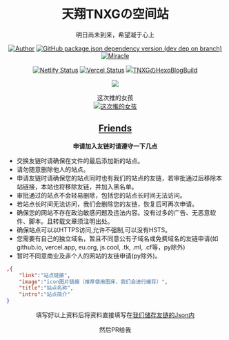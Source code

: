 <div align="center">

# 天翔TNXGの空间站

明日尚未到来，希望凝于心上

[![Author](https://img.shields.io/badge/Author-tianxiang-orange)](https://github.com/TNXG)
[![GitHub package.json dependency version (dev dep on branch)](https://img.shields.io/github/package-json/dependency-version/TNXG/blog/hexo?logo=hexo)](https://hexo.io)
[![Miracle](https://img.shields.io/badge/Theme-Miracle-blue)](https://github.com/oCoke/hexo-theme-miracle)

[![Netlify Status](https://api.netlify.com/api/v1/badges/dc63d659-d2c5-49f2-829b-3d2e25749cf0/deploy-status)](https://app.netlify.com/sites/tnxg-blog/deploys)
[![Vercel Status](https://img.shields.io/badge/Vercel%20Deploy-Look%20Right-000000?style=flat-square&logo=Vercel)](https://vercel.com/tnxg/tnxg-blog)
[![TNXGのHexoBlogBuild](https://github.com/TNXG/blog/actions/workflows/hexo.yml/badge.svg)](https://github.com/TNXG/tnxg.github.io/actions/workflows/hexo.yml)

![](https://assets.tnxg.whitenuo.cn/images/icons/main/logo.svg)

这次推的女孩<br>
[![这次推的女孩](https://unv-shield.librian.net/api/unv_shield?url=https://i0.hdslb.com/bfs/album/2439cd0ecf55e69f1a08fb01d659b0da34d779ac.png&scale=2&txt=%E6%B4%9B%E5%A4%A9%E4%BE%9D)](https://space.bilibili.com/36081646)

## <a href="https://blog.tnxg.top/links/">Friends</a>

**申请加入友链时请遵守一下几点**

</div>

+ 交换友链时请确保在文件的最后添加新的站点。
+ 请勿随意删除他人的站点。
+ 申请友链时请确保您的站点同时也有我们的站点的友链，若审批通过后移除本站链接，本站也将移除友链，并加入黑名单。
+ 审批通过的站点不会轻易删除，包括您的站点长时间无法访问。
+ 若站点长时间无法访问，我们会删除您的友链，恢复后可再次申请。
+ 确保您的网站不存在政治敏感问题及违法内容。没有过多的广告、无恶意软件、脚本。且转载文章须注明出处。
+ 确保站点可以以HTTPS访问,允许不强制,可以没有HSTS。
+ 您需要有自己的独立域名，暂且不同意公有子域名或免费域名的友链申请(如github.io, vercel.app, eu.org, js.cool, .tk, .ml, .cf等，py除外)
+ 暂时不同意商业及非个人的网站的友链申请(py除外)。


```json
,{
    "link":"站点链接",
    "image":"icon图片链接（推荐使用图床，我们会进行缓存）",
    "title":"站点名称",
    "intro":"站点简介"
}
```

<div align="center">

填写好以上资料后将资料直接填写在[我们储存友链的Json内](https://github.com/TNXG/blog/blob/master/source/assets/data/links.json)

然后PR给我

</div>